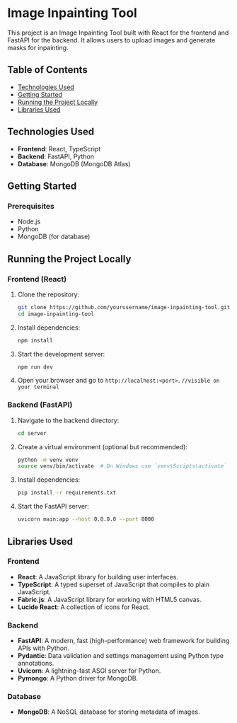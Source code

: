 # Image Inpainting Tool

This project is an Image Inpainting Tool built with React for the frontend and FastAPI for the backend. It allows users to upload images and generate masks for inpainting.

## Table of Contents
- [Technologies Used](#technologies-used)
- [Getting Started](#getting-started)
- [Running the Project Locally](#running-the-project-locally)
- [Libraries Used](#libraries-used)

## Technologies Used
- **Frontend**: React, TypeScript
- **Backend**: FastAPI, Python
- **Database**: MongoDB (MongoDB Atlas)

## Getting Started

### Prerequisites
- Node.js
- Python
- MongoDB (for database)

## Running the Project Locally

### Frontend (React)

1. Clone the repository:
   ```bash
   git clone https://github.com/yourusername/image-inpainting-tool.git
   cd image-inpainting-tool
   ```

2. Install dependencies:
   ```bash
   npm install
   ```

3. Start the development server:
   ```bash
   npm run dev
   ```

5. Open your browser and go to `http://localhost:<port>`. `//visible on your terminal`

### Backend (FastAPI)

1. Navigate to the backend directory:
   ```bash
   cd server
   ```

2. Create a virtual environment (optional but recommended):
   ```bash
   python -m venv venv
   source venv/bin/activate  # On Windows use `venv\Scripts\activate`
   ```

3. Install dependencies:
   ```bash
   pip install -r requirements.txt
   ```

4. Start the FastAPI server:
   ```bash
   uvicorn main:app --host 0.0.0.0 --port 8000
   ```

## Libraries Used

### Frontend
- **React**: A JavaScript library for building user interfaces.
- **TypeScript**: A typed superset of JavaScript that compiles to plain JavaScript.
- **Fabric.js**: A JavaScript library for working with HTML5 canvas.
- **Lucide React**: A collection of icons for React.

### Backend
- **FastAPI**: A modern, fast (high-performance) web framework for building APIs with Python.
- **Pydantic**: Data validation and settings management using Python type annotations.
- **Uvicorn**: A lightning-fast ASGI server for Python.
- **Pymongo**: A Python driver for MongoDB.

### Database
- **MongoDB**: A NoSQL database for storing metadata of images.
